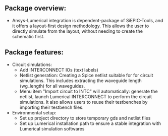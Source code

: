 
## Package overview:
 - Ansys-Lumerical integration is dependent-package of SiEPIC-Tools, and it offers a layout-first design methodology. This allows the user to directly simulate from the layout, without needing to create the schematic first. 


## Package features:

- Circuit simulations:
  - Add INTERCONNECT IOs (text labels)
  - Netlist generation: Creating a Spice netlist suitable for for circuit simulations. This includes extracting the waveguide length (wg_length) for all waveguides.
  - Menu item "Import circuit to INTC" will automatically: generate the netlist, launch Lumerical INTERCONNECT to perform the circuit simulations. It also allows users to reuse their testbenches by importing their testbench files.
- Environmental setup: 
  - Set up project directory to store temporary gds and netlist files
  - Set up Lumerical installation path to ensure a stable integration with Lumerical simulation softwares



